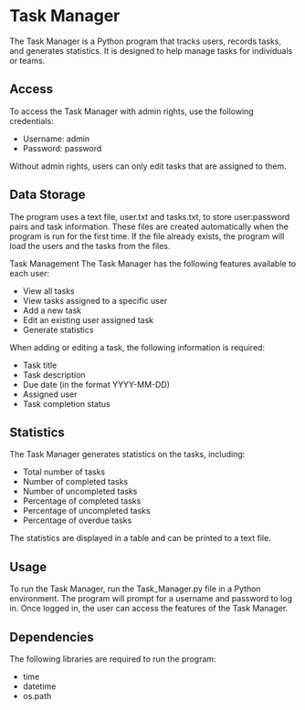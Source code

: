 # Task Manager
The Task Manager is a Python program that tracks users, records tasks, and generates statistics. It is designed to help manage tasks for individuals or teams.

## Access
To access the Task Manager with admin rights, use the following credentials:

- Username: admin
- Password: password

Without admin rights, users can only edit tasks that are assigned to them.

## Data Storage
The program uses a text file, user.txt and tasks.txt, to store user:password pairs and task information. These files are created automatically when the program is run for the first time. If the file already exists, the program will load the users and the tasks from the files.

Task Management
The Task Manager has the following features available to each user:

- View all tasks
- View tasks assigned to a specific user
- Add a new task
- Edit an existing user assigned task
- Generate statistics

When adding or editing a task, the following information is required:

- Task title
- Task description
- Due date (in the format YYYY-MM-DD)
- Assigned user
- Task completion status

## Statistics

The Task Manager generates statistics on the tasks, including:

- Total number of tasks
- Number of completed tasks
- Number of uncompleted tasks
- Percentage of completed tasks
- Percentage of uncompleted tasks
- Percentage of overdue tasks

The statistics are displayed in a table and can be printed to a text file.

## Usage
To run the Task Manager, run the Task_Manager.py file in a Python environment. The program will prompt for a username and password to log in. Once logged in, the user can access the features of the Task Manager.

## Dependencies
The following libraries are required to run the program:

- time
- datetime
- os.path
